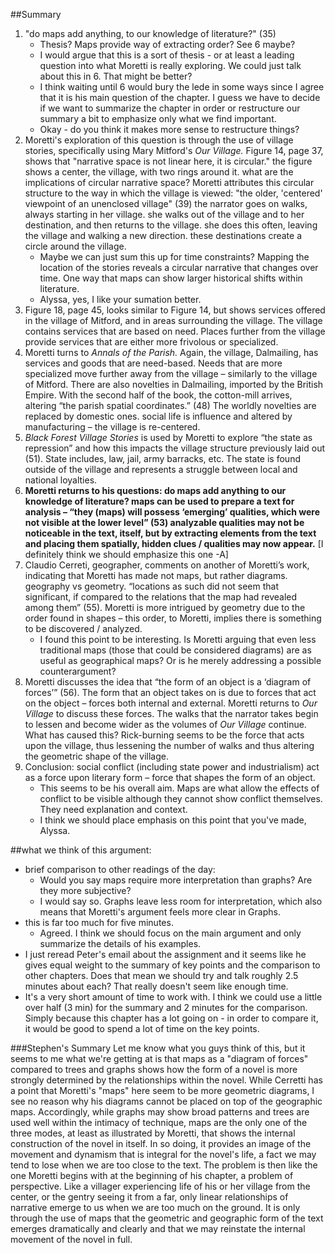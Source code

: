 ##Summary
1. "do maps add anything, to our knowledge of literature?" (35)
	* Thesis? Maps provide way of extracting order? See 6 maybe?
	* I would argue that this is a sort of thesis - or at least a leading question into what Moretti is really exploring. We could just talk about this in 6. That might be better?
	* I think waiting until 6 would bury the lede in some ways since I agree that it is his main question of the chapter. I guess we have to decide if we want to summarize the chapter in order or restructure our summary a bit to emphasize only what we find important. 
	* Okay - do you think it makes more sense to restructure things?
2. Moretti's exploration of this question is through the use of village stories, specifically using Mary Mitford's *Our Village.*
	    Figure 14, page 37, shows that "narrative space is not linear here, it is circular." the figure shows a center, the village, with two rings around it. 
	          what are the implications of circular narrative space?
	    Moretti attributes this circular structure to the way in which the village is viewed:
	        "the older, 'centered' viewpoint of an unenclosed village" (39)
	        the narrator goes on walks, always starting in her village. she walks out of the village and to her destination, and then returns to the village. she does this often, leaving the village and walking a new direction. these destinations create a circle around the village.
	* Maybe we can just sum this up for time constraints? Mapping the location of the stories reveals a circular narrative that changes over time. One way that maps can show larger historical shifts within literature. 
	* Alyssa, yes, I like your sumation better. 
3. Figure 18, page 45, looks similar to Figure 14, but shows services offered in the village of Mitford, and in areas surrounding the village. The village contains services that are based on need. Places further from the village provide services that are either more frivolous or specialized.
4. Moretti turns to *Annals of the Parish.* Again, the village, Dalmailing, has services and goods that are need-based. Needs that are more specialized move further away from the village – similarly to the village of Mitford. There are also novelties in Dalmailing, imported by the British Empire. With the second half of the book, the cotton-mill arrives, altering “the parish spatial coordinates.” (48) The worldly novelties are replaced by domestic ones.
	social life is influence and altered by manufacturing – the village is re-centered.
5. *Black Forest Village Stories* is used by Moretti to explore “the state as repression” and how this impacts the village structure previously laid out (51). State includes, law, jail, army barracks, etc. The state is found outside of the village and represents a struggle between local and national loyalties.
6. **Moretti returns to his questions: do maps add anything to our knowledge of literature? 
	maps can be used to prepare a text for analysis – “they (maps) will possess ‘emerging’ qualities, which were not visible at the lower level” (53) analyzable qualities may not be noticeable in the text, itself, but by extracting elements from the text and placing them spatially, hidden clues / qualities may now appear.** [I definitely think we should emphasize this one -A] 
7. Claudio Cerreti, geographer, comments on another of Moretti’s work, indicating that Moretti has made not maps, but rather diagrams. geography vs geometry. “locations as such did not seem that significant, if compared to the relations that the map had revealed among them” (55). Moretti is more intrigued by geometry due to the order found in shapes – this order, to Moretti, implies there is something to be discovered / analyzed.
	* I found this point to be interesting. Is Moretti arguing that even less traditional maps (those that could be considered diagrams) are as useful as geographical maps? Or is he merely addressing a possible counterargument?
8. Moretti discusses the idea that “the form of an object is a ‘diagram of forces’” (56). The form that an object takes on is due to forces that act on the object – forces both internal and external. 
	Moretti returns to *Our Village* to discuss these forces. The walks that the narrator takes begin to lessen and become wider as the volumes of *Our Village* continue. What has caused this? Rick-burning seems to be the force that acts upon the village, thus lessening the number of walks and thus altering the geometric shape of the village. 
9. Conclusion: social conflict (including state power and industrialism) act as a force upon literary form – force that shapes the form of an object.
	* This seems to be his overall aim. Maps are what allow the effects of conflict to be visible although they cannot show conflict themselves. They need explanation and context. 
	* I think we should place emphasis on this point that you've made, Alyssa. 

##what we think of this argument:
* brief comparison to other readings of the day:
	* Would you say maps require more interpretation than graphs? Are they more subjective? 
	* I would say so. Graphs leave less room for interpretation, which also means that Moretti's argument feels more clear in Graphs.
* this is far too much for five minutes. 
	* Agreed. I think we should focus on the main argument and only summarize the details of his examples. 
* I just reread Peter's email about the assignment and it seems like he gives equal weight to the summary of key points and the comparison to other chapters. Does that mean we should try and talk roughly 2.5 minutes about each? That really doesn't seem like enough time. 
* It's a very short amount of time to work with. I think we could use a little over half (3 min) for the summary and 2 minutes for the comparison. Simply because this chapter has a lot going on - in order to compare it, it would be good to spend a lot of time on the key points.

###Stephen's Summary
Let me know what you guys think of this, but it seems to me what we're getting at is that maps as a "diagram of forces" compared to trees and graphs shows how the form of a novel is more strongly determined by the relationships within the novel. While Cerretti has a point that Moretti's "maps" here seem to be more geometric diagrams, I see no reason why his diagrams cannot be placed on top of the geographic maps. Accordingly, while graphs may show broad patterns and trees are used well within the intimacy of technique, maps are the only one of the three modes, at least as illustrated by Moretti, that shows the internal construction of the novel in itself. In so doing, it provides an image of the movement and dynamism that is integral for the novel's life, a fact we may tend to lose when we are too close to the text. The problem is then like the one Moretti begins with at the beginning of his chapter, a problem of perspective. Like a villager experiencing life of his or her village from the center, or the gentry seeing it from a far, only linear relationships of narrative emerge to us when we are too much on the ground. It is only through the use of maps that the geometric and geographic form of the text emerges dramatically and clearly and that we may reinstate the internal movement of the novel in full.

